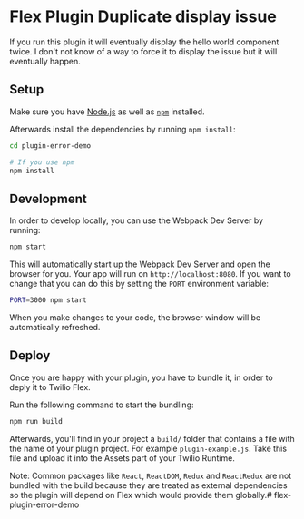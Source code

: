 # Flex Plugin Duplicate display issue

If you run this plugin it will eventually display the hello world component twice.  I don't not know of a way to force it to display the issue but it will eventually happen.

## Setup

Make sure you have [Node.js](https://nodejs.org) as well as [`npm`](https://npmjs.com) installed.

Afterwards install the dependencies by running `npm install`:

```bash
cd plugin-error-demo

# If you use npm
npm install
```

## Development

In order to develop locally, you can use the Webpack Dev Server by running:

```bash
npm start
```

This will automatically start up the Webpack Dev Server and open the browser for you. Your app will run on `http://localhost:8080`. If you want to change that you can do this by setting the `PORT` environment variable:

```bash
PORT=3000 npm start
```

When you make changes to your code, the browser window will be automatically refreshed.

## Deploy

Once you are happy with your plugin, you have to bundle it, in order to deply it to Twilio Flex.

Run the following command to start the bundling:

```bash
npm run build
```

Afterwards, you'll find in your project a `build/` folder that contains a file with the name of your plugin project. For example `plugin-example.js`. Take this file and upload it into the Assets part of your Twilio Runtime.

Note: Common packages like `React`, `ReactDOM`, `Redux` and `ReactRedux` are not bundled with the build because they are treated as external dependencies so the plugin will depend on Flex which would provide them globally.# flex-plugin-error-demo
